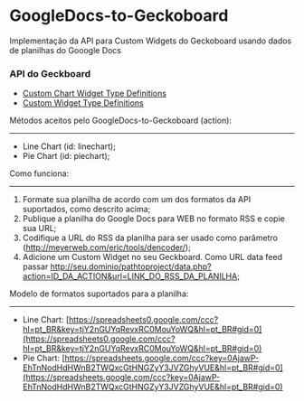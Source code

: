 GoogleDocs-to-Geckoboard
========================

Implementação da API para Custom Widgets do Geckoboard usando dados de planilhas do Gooogle Docs

### API do Geckboard ###

* [Custom Chart Widget Type Definitions](http://support.geckoboard.com/entries/274940-custom-chart-widget-type-definitions)
* [Custom Widget Type Definitions](http://support.geckoboard.com/entries/231507-custom-widget-type-definitions)

Métodos aceitos pelo GoogleDocs-to-Geckoboard (action):
________________________________________________________

* Line Chart (id: linechart);
* Pie Chart (id: piechart);

Como funciona:
______________

1. Formate sua planilha de acordo com um dos formatos da API suportados, como descrito acima;
2. Publique a planilha do Google Docs para WEB no formato RSS e copie sua URL;
3. Codifique a URL do RSS da planilha para ser usado como parâmetro (http://meyerweb.com/eric/tools/dencoder/);
4. Adicione um Custom Widget no seu Geckboard. Como URL data feed passar http://seu.dominio/pathtoproject/data.php?action=ID_DA_ACTION&url=LINK_DO_RSS_DA_PLANILHA;

Modelo de formatos suportados para a planilha:
______________________________________________

- Line Chart: [https://spreadsheets0.google.com/ccc?hl=pt_BR&key=tjY2nGUYqRevxRC0MouYoWQ&hl=pt_BR#gid=0](https://spreadsheets0.google.com/ccc?hl=pt_BR&key=tjY2nGUYqRevxRC0MouYoWQ&hl=pt_BR#gid=0)
- Pie Chart:  [https://spreadsheets.google.com/ccc?key=0AjawP-EhTnNodHdHWnB2TWQxcGtHNGZyY3JVZGhyVUE&hl=pt_BR#gid=0](https://spreadsheets.google.com/ccc?key=0AjawP-EhTnNodHdHWnB2TWQxcGtHNGZyY3JVZGhyVUE&hl=pt_BR#gid=0)